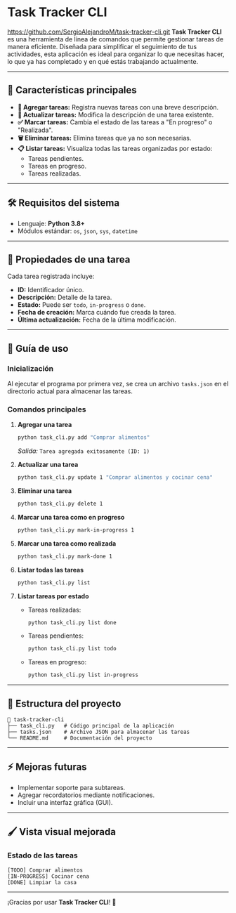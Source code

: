 # Task Tracker CLI
https://github.com/SergioAlejandroM/task-tracker-cli.git
**Task Tracker CLI** es una herramienta de línea de comandos que permite gestionar tareas de manera eficiente. Diseñada para simplificar el seguimiento de tus actividades, esta aplicación es ideal para organizar lo que necesitas hacer, lo que ya has completado y en qué estás trabajando actualmente.

---

## 🚀 **Características principales**

- **📌 Agregar tareas:** Registra nuevas tareas con una breve descripción.
- **🔄 Actualizar tareas:** Modifica la descripción de una tarea existente.
- **✅ Marcar tareas:** Cambia el estado de las tareas a "En progreso" o "Realizada".
- **🗑️ Eliminar tareas:** Elimina tareas que ya no son necesarias.
- **📋 Listar tareas:** Visualiza todas las tareas organizadas por estado:
  - Tareas pendientes.
  - Tareas en progreso.
  - Tareas realizadas.

---

## 🛠️ **Requisitos del sistema**

- Lenguaje: **Python 3.8+**
- Módulos estándar: `os`, `json`, `sys`, `datetime`

---

## 🎯 **Propiedades de una tarea**

Cada tarea registrada incluye:

- **ID:** Identificador único.
- **Descripción:** Detalle de la tarea.
- **Estado:** Puede ser `todo`, `in-progress` o `done`.
- **Fecha de creación:** Marca cuándo fue creada la tarea.
- **Última actualización:** Fecha de la última modificación.

---

## 📖 **Guía de uso**

### **Inicialización**
Al ejecutar el programa por primera vez, se crea un archivo `tasks.json` en el directorio actual para almacenar las tareas.

### **Comandos principales**

1. **Agregar una tarea**
   ```bash
   python task_cli.py add "Comprar alimentos"
   ```
   _Salida:_ `Tarea agregada exitosamente (ID: 1)`

2. **Actualizar una tarea**
   ```bash
   python task_cli.py update 1 "Comprar alimentos y cocinar cena"
   ```

3. **Eliminar una tarea**
   ```bash
   python task_cli.py delete 1
   ```

4. **Marcar una tarea como en progreso**
   ```bash
   python task_cli.py mark-in-progress 1
   ```

5. **Marcar una tarea como realizada**
   ```bash
   python task_cli.py mark-done 1
   ```

6. **Listar todas las tareas**
   ```bash
   python task_cli.py list
   ```

7. **Listar tareas por estado**
   - Tareas realizadas:
     ```bash
     python task_cli.py list done
     ```
   - Tareas pendientes:
     ```bash
     python task_cli.py list todo
     ```
   - Tareas en progreso:
     ```bash
     python task_cli.py list in-progress
     ```

---

## 🌟 **Estructura del proyecto**

```plaintext
📂 task-tracker-cli
├── task_cli.py   # Código principal de la aplicación
├── tasks.json    # Archivo JSON para almacenar las tareas
└── README.md     # Documentación del proyecto
```

---

## ⚡ **Mejoras futuras**

- Implementar soporte para subtareas.
- Agregar recordatorios mediante notificaciones.
- Incluir una interfaz gráfica (GUI).

---

## 🖌️ **Vista visual mejorada**

### **Estado de las tareas**

```plaintext
[TODO] Comprar alimentos
[IN-PROGRESS] Cocinar cena
[DONE] Limpiar la casa
```

---

¡Gracias por usar **Task Tracker CLI**! 🎉

